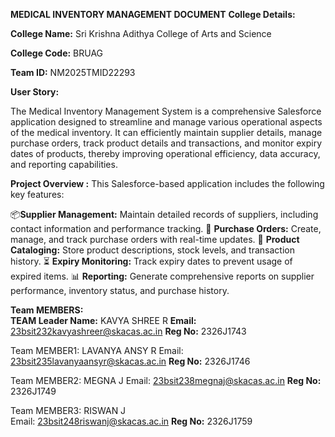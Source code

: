 **MEDICAL INVENTORY MANAGEMENT DOCUMENT**
**College Details:**

**College Name:** Sri Krishna Adithya College of Arts and Science 

**College Code:** BRUAG 

**Team ID:** NM2025TMID22293 

**User Story:**

The Medical Inventory Management System is a comprehensive Salesforce application designed to streamline and manage various operational aspects of the medical inventory. It can efficiently maintain supplier details, manage purchase orders, track product details and transactions, and monitor expiry dates of products, thereby improving operational efficiency, data accuracy, and reporting capabilities. 

**Project Overview :**
This Salesforce-based application includes the following key features:

📦**Supplier Management:** Maintain detailed records of suppliers, including contact information and performance tracking.
🧾 **Purchase Orders:** Create, manage, and track purchase orders with real-time updates.
🧪 **Product Cataloging:** Store product descriptions, stock levels, and transaction history.
⏳ **Expiry Monitoring:** Track expiry dates to prevent usage of expired items.
📊 **Reporting:** Generate comprehensive reports on supplier performance, inventory status, and purchase history.

**Team MEMBERS:**  
**TEAM Leader Name:** KAVYA SHREE R 
**Email:** 23bsit232kavyashreer@skacas.ac.in 
**Reg No:** 2326J1743

Team MEMBER1: LAVANYA ANSY R 
Email: 23bsit235lavanyaansyr@skacas.ac.in 
**Reg No:** 2326J1746

Team MEMBER2: MEGNA J 
Email: 23bsit238megnaj@skacas.ac.in 
**Reg No:** 2326J1749

Team MEMBER3: RISWAN J  
Email: 23bsit248riswanj@skacas.ac.in
**Reg No:** 2326J1759

